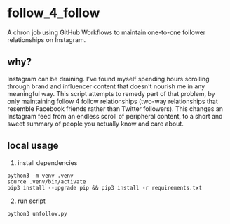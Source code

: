 # follow_4_follow
A chron job using GitHub Workflows to maintain one-to-one follower relationships on Instagram.

## why?
Instagram can be draining. I've found myself spending hours scrolling through brand and influencer content that doesn't nourish me in any meaningful way. This script attempts to remedy part of that problem, by only maintaining follow 4 follow relationships (two-way relationships that resemble Facebook friends rather than Twitter followers). This changes an Instagram feed from an endless scroll of peripheral content, to a short and sweet summary of people you actually know and care about.

## local usage
1. install dependencies

```
python3 -m venv .venv
source .venv/bin/activate
pip3 install --upgrade pip && pip3 install -r requirements.txt
```
2. run script
```
python3 unfollow.py
```